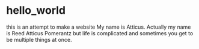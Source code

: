 # hello_world
this is an attempt to make a website
My name is Atticus. Actually my name is Reed Atticus Pomerantz but life is complicated and sometimes you get to be multiple things at once. 
